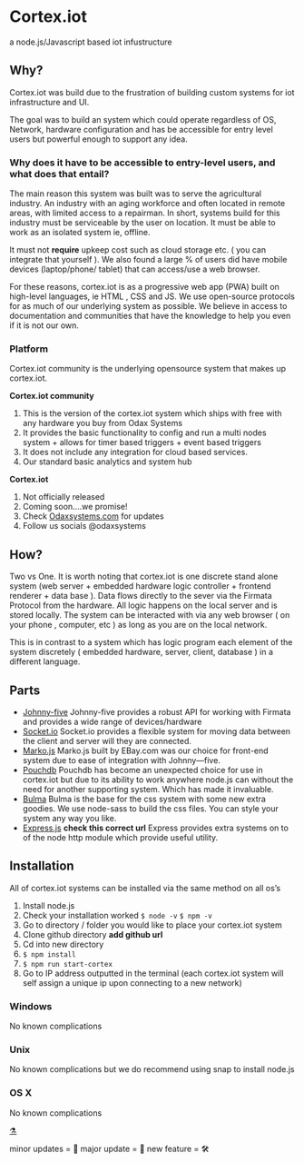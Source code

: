 # Cortex.iot
a node.js/Javascript based iot infustructure

## Why?
Cortex.iot was build due to the frustration of building custom systems for iot infrastructure and UI.  

The goal was to build an system which could operate regardless of OS, Network, hardware configuration and has be accessible for entry level users but powerful enough to support any idea.

### Why does it have to be accessible to entry-level users, and what does that entail?
The main reason this system was built was to serve the agricultural industry.
An industry with an aging workforce and often located in remote areas, with limited access to a repairman. In short, systems build for this industry must be serviceable by the user on location. It must be able to work as an isolated system ie, offline.

It must not **require**  upkeep cost such as cloud storage etc. ( you can integrate that yourself ).  We also found a large % of users did have mobile devices (laptop/phone/ tablet) that can access/use a web browser.

For these reasons, cortex.iot is as a progressive web app (PWA) built on high-level languages, ie HTML , CSS and JS.  We use open-source protocols for as much of our underlying system as possible. We believe in access to documentation and communities that have the knowledge to help you even if it is not our own.

### Platform

Cortex.iot community is the underlying opensource system that makes up cortex.iot.


**Cortex.iot community**

1. This is the version of the cortex.iot system which ships with free with any hardware you buy from Odax Systems
2. It provides the basic functionality to config and run a multi nodes system + allows for timer based triggers + event based triggers
3. It does not include any integration for cloud based services.
4. Our standard basic analytics and system hub


**Cortex.iot**

1. Not officially released
2. Coming soon....we promise!
3. Check [Odaxsystems.com](odaxsystems.com) for updates
4. Follow us socials @odaxsystems


## How?
Two vs One.  It is worth noting that cortex.iot is one discrete stand alone system (web server + embedded hardware logic controller + frontend renderer + data base ).  Data flows directly to the sever via the Firmata Protocol from the hardware. All logic happens on the local server and is stored locally. The system can be interacted with via any web browser ( on your phone , computer, etc ) as long as you are on the local network.

This is in contrast to a system which has logic program each element of the system discretely ( embedded hardware, server, client, database ) in a different language.


## Parts
* [Johnny-five](johnny-five.io)
Johnny-five provides a robust API for working with Firmata and provides a wide range of devices/hardware
* [Socket.io](www.Socket.io)
Socket.io provides a flexible system for moving data between the client and server will they are connected.
* [Marko.js](www.markojs.com)
Marko.js built by EBay.com was our choice for front-end system due to ease of integration with Johnny—five.
* [Pouchdb](www.pouchdb.com)
Pouchdb has become an unexpected choice for use in cortex.iot but due to its ability to work anywhere node.js can without the need for another supporting system. Which has made it invaluable.
* [Bulma](bulma.io)
Bulma is the base for the css system with some new extra goodies. We use node-sass to build the css files. You can style your system any way you like.
* [Express.js](express.com) **check this correct url**
Express provides extra systems on to of the node http module which provide useful utility.

## Installation
All of cortex.iot systems can be installed via the same method on all os’s

1.  Install node.js
2. Check your installation worked
`$ node -v`
`$ npm -v`
3. Go to directory / folder you would like to place your cortex.iot system
4. Clone github directory **add github url**
5. Cd into new directory
6. `$ npm install`
7. `$ npm run start-cortex`
8. Go to IP address outputted in the terminal
(each cortex.iot system will self assign a unique ip upon connecting to a new network)

### Windows
No known complications

### Unix
No known complications but we do recommend using snap to install node.js

### OS X
No known complications



[⚗️](odax-ethan)

minor updates = 🔨
major update = 🔧
new feature = 🛠
